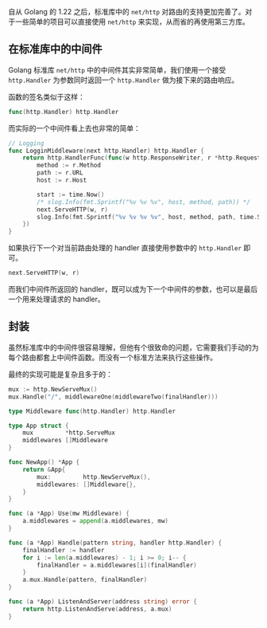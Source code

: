 自从 Golang 的 1.22 之后，标准库中的 `net/http` 对路由的支持更加完善了。对于一些简单的项目可以直接使用 `net/http` 来实现，从而省的再使用第三方库。

## 在标准库中的中间件

Golang 标准库 `net/http` 中的中间件其实非常简单，我们使用一个接受 `http.Handler` 为参数同时返回一个 `http.Handler` 做为接下来的路由响应。

函数的签名类似于这样：

```go
func(http.Handler) http.Handler
```

而实际的一个中间件看上去也非常的简单：

```go
// Logging
func LogginMiddleware(next http.Handler) http.Handler {
	return http.HandlerFunc(func(w http.ResponseWriter, r *http.Request) {
		method := r.Method
		path := r.URL
		host := r.Host

		start := time.Now()
		/* slog.Info(fmt.Sprintf("%v %v %v", host, method, path)) */
		next.ServeHTTP(w, r)
		slog.Info(fmt.Sprintf("%v %v %v %v", host, method, path, time.Since(start)))
	})
}
```

如果执行下一个对当前路由处理的 handler 直接使用参数中的 `http.Handler` 即可。

```go
next.ServeHTTP(w, r)
```

而我们中间件所返回的 handler，既可以成为下一个中间件的参数，也可以是最后一个用来处理请求的 handler。

## 封装

虽然标准库中的中间件很容易理解，但他有个很致命的问题，它需要我们手动的为每个路由都套上中间件函数。而没有一个标准方法来执行这些操作。

最终的实现可能是复杂且多于的：

```go
mux := http.NewServeMux()
mux.Handle("/", middlewareOne(middlewareTwo(finalHandler)))
```

```go
type Middleware func(http.Handler) http.Handler

type App struct {
	mux         *http.ServeMux
	middlewares []Middleware
}

func NewApp() *App {
	return &App{
		mux:         http.NewServeMux(),
		middlewares: []Middleware{},
	}
}

func (a *App) Use(mw Middleware) {
	a.middlewares = append(a.middlewares, mw)
}

func (a *App) Handle(pattern string, handler http.Handler) {
	finalHandler := handler
	for i := len(a.middlewares) - 1; i >= 0; i-- {
		finalHandler = a.middlewares[i](finalHandler)
	}
	a.mux.Handle(pattern, finalHandler)
}

func (a *App) ListenAndServer(address string) error {
	return http.ListenAndServe(address, a.mux)
}
```